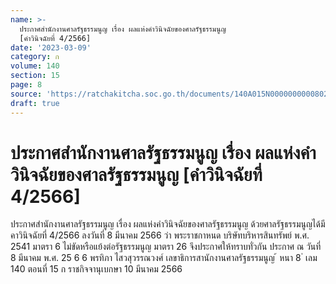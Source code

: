 ```yaml
---
name: >-
  ประกาศสำนักงานศาลรัฐธรรมนูญ เรื่อง ผลแห่งคำวินิจฉัยของศาลรัฐธรรมนูญ
  [คำวินิจฉัยที่ 4/2566]
date: '2023-03-09'
category: ก
volume: 140
section: 15
page: 8
source: 'https://ratchakitcha.soc.go.th/documents/140A015N0000000000802.pdf'
draft: true
---
```


# ประกาศสำนักงานศาลรัฐธรรมนูญ เรื่อง ผลแห่งคำวินิจฉัยของศาลรัฐธรรมนูญ [คำวินิจฉัยที่ 4/2566]

ประกาศสำนักงานศาลรัฐธรรมนูญ เรื่อง ผลแห่งคำวินิจฉัยของศาลรัฐธรรมนูญ ด้วยศาลรัฐธรรมนูญได้มีคาวินิจฉัยที่ 4/2566 ลงวันที่ 8 มีนาคม 2566 ว่า พระราชกาหนด บริษัทบริหารสินทรัพย์ พ.ศ. 2541 มาตรา 6 ไม่ขัดหรือแย้งต่อรัฐธรรมนูญ มาตรา 26 จึงประกาศให้ทราบทั่วกัน ประกาศ ณ วันที่ 8 มีนาคม พ.ศ. 25 6 6 พรทิภา ไสวสุวรรณวงศ์ เลขาธิการสานักงานศาลรัฐธรรมนูญ ้ หนา 8 ่ เลม 140 ตอนที่ 15 ก ราชกิจจานุเบกษา 10 มีนาคม 2566
